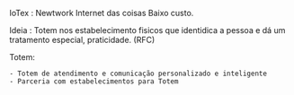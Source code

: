 

IoTex : Newtwork Internet das coisas
    Baixo custo.

Ideia : Totem nos estabelecimento fisicos que identidica a pessoa e dá um tratamento especial, praticidade. (RFC)

Totem:

    - Totem de atendimento e comunicação personalizado e inteligente 
    - Parceria com estabelecimentos para Totem 

